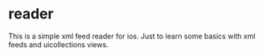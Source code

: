 # reader
This is  a simple xml feed reader for ios. Just to learn some basics with xml feeds and uicollections views.
